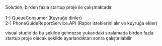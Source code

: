 Solution, birden fazla startup proje ile çalışmaktadır.
<br>
<br>
1-) QueueConsumer (Kuyruğu dinler)
<br>
2-) PhoneGuideReportService.API (Rapor isteklerini alır ve kuyruğa ekler)

visual studio'da bu şekilde gelmezse yukarıdaki sıralamada birden fazla startup proje olacak şekilde ayarlandıktan sonra çalıştırılabilir
